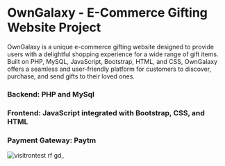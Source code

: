 # OwnGalaxy - E-Commerce Gifting Website Project
OwnGalaxy is a unique e-commerce gifting website designed to provide users with a delightful shopping experience for a wide range of gift items. Built on PHP, MySQL, JavaScript, Bootstrap, HTML, and CSS, OwnGalaxy offers a seamless and user-friendly platform for customers to discover, purchase, and send gifts to their loved ones.

### Backend: PHP and MySql
### Frontend: JavaScript integrated with Bootstrap, CSS, and HTML
### Payment Gateway: Paytm

![visitrontest rf gd_](https://github.com/sachinbaghel14/OwnGalaxy/assets/63317507/a54976f9-613f-4600-9b17-8e7405afb6bc)
